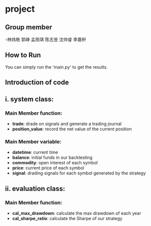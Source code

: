 # project
## Group member
-林炜皓 郭峥 孟雨琪 陈志昱 沈帅睿 李嘉轩

## How to Run
You can simply run the 'main.py' to get the results.

## Introduction of code
## i. system class:
### Main Member function: 
  - **trade**: drade on signals and generate a trading journal
  - **position_value**: record the net value of the current position

### Main Member variable:
  - **datetime**: current time
  - **balance**: initial funds in our backtesting
  - **commodity**: open interest of each symbol
  - **price**: current price of each symbol
  - **signal**: drading signals for each symbol generated by the strategy
        
## ii. evaluation class:
### Main Member function: 
  - **cal_max_drawdown**: calculate the max drawdown of each year
  - **cal_sharpe_ratio**: calculate the Sharpe of our strategy 
